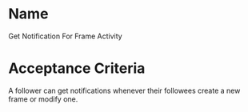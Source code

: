 # Name
Get Notification For Frame Activity  

# Acceptance Criteria
A follower can get notifications whenever their followees create a new frame or modify one.  
